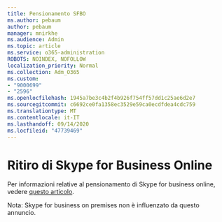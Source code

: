 ```yaml
---
title: Pensionamento SFBO
ms.author: pebaum
author: pebaum
manager: mnirkhe
ms.audience: Admin
ms.topic: article
ms.service: o365-administration
ROBOTS: NOINDEX, NOFOLLOW
localization_priority: Normal
ms.collection: Adm_O365
ms.custom:
- "9000699"
- "2596"
ms.openlocfilehash: 1945a7be3c4b2f4b926f754ff57dd1c25ae6d2e7
ms.sourcegitcommit: c6692ce0fa1358ec3529e59ca0ecdfdea4cdc759
ms.translationtype: MT
ms.contentlocale: it-IT
ms.lasthandoff: 09/14/2020
ms.locfileid: "47739469"
---
```

# <a name="skype-for-business-online-retirement"></a>Ritiro di Skype for Business Online

Per informazioni relative al pensionamento di Skype for business online, vedere [questo articolo](https://techcommunity.microsoft.com/t5/Microsoft-Teams-Blog/Skype-for-Business-Online-to-Be-Retired-in-2021/ba-p/777833).

Nota: Skype for business on premises non è influenzato da questo annuncio. 